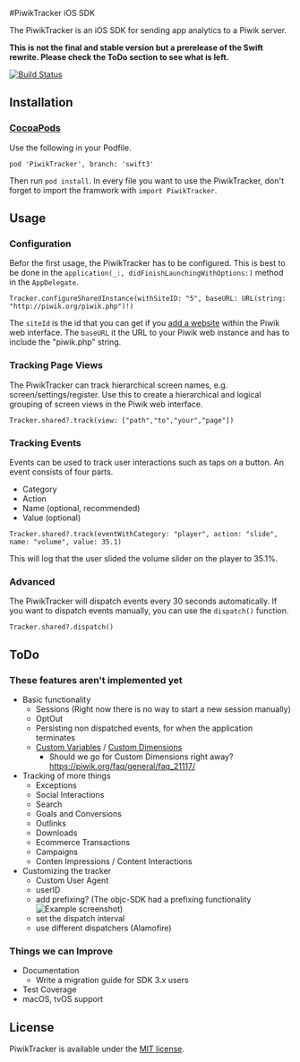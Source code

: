 #PiwikTracker iOS SDK

The PiwikTracker is an iOS SDK for sending app analytics to a Piwik server.

**This is not the final and stable version but a prerelease of the Swift rewrite. Please check the ToDo section to see what is left.**

[![Build Status](https://travis-ci.org/piwik/piwik-sdk-ios.svg?branch=swift3)](https://travis-ci.org/piwik/piwik-sdk-ios)

## Installation
### [CocoaPods](https://cocoapods.org)

Use the following in your Podfile.

```
pod 'PiwikTracker', branch: 'swift3'
```

Then run `pod install`. In every file you want to use the PiwikTracker, don't forget to import the framwork with `import PiwikTracker`.

## Usage
### Configuration

Befor the first usage, the PiwikTracker has to be configured. This is best to be done in the `application(_:, didFinishLaunchingWithOptions:)` method in the `AppDelegate`.

```
Tracker.configureSharedInstance(withSiteID: "5", baseURL: URL(string: "http://piwik.org/piwik.php")!)
```

The `siteId` is the id that you can get if you [add a website](https://piwik.org/docs/manage-websites/#add-a-website) within the Piwik web interface. The `baseURL` it the URL to your Piwik web instance and has to include the "piwik.php" string.

### Tracking Page Views

The PiwikTracker can track hierarchical screen names, e.g. screen/settings/register. Use this to create a hierarchical and logical grouping of screen views in the Piwik web interface.

```
Tracker.shared?.track(view: ["path","to","your","page"])
```

### Tracking Events

Events can be used to track user interactions such as taps on a button. An event consists of four parts.

- Category
- Action
- Name (optional, recommended)
- Value (optional)

```
Tracker.shared?.track(eventWithCategory: "player", action: "slide", name: "volume", value: 35.1)
```

This will log that the user slided the volume slider on the player to 35.1%.

### Advanced

The PiwikTracker will dispatch events every 30 seconds automatically. If you want to dispatch events manually, you can use the `dispatch()` function.

```
Tracker.shared?.dispatch()
```


## ToDo
### These features aren't implemented yet

- Basic functionality
  - Sessions (Right now there is no way to start a new session manually)
  - OptOut
  - Persisting non dispatched events, for when the application terminates
  - [Custom Variables](https://piwik.org/docs/custom-variables/) / [Custom Dimensions](https://piwik.org/docs/custom-dimensions/)
    - Should we go for Custom Dimensions right away? https://piwik.org/faq/general/faq_21117/
- Tracking of more things
  - Exceptions
  - Social Interactions
  - Search
  - Goals and Conversions
  - Outlinks
  - Downloads
  - Ecommerce Transactions
  - Campaigns
  - Conten Impressions / Content Interactions
- Customizing the tracker
  - Custom User Agent
  - userID
  - add prefixing? (The objc-SDK had a prefixing functionality ![Example screenshot](http://piwik.github.io/piwik-sdk-ios/piwik_prefixing.png))
  - set the dispatch interval
  - use different dispatchers (Alamofire)

### Things we can Improve

- Documentation
  - Write a migration guide for SDK 3.x users
- Test Coverage
- macOS, tvOS support

## License

PiwikTracker is available under the [MIT license](LICENSE.md).
